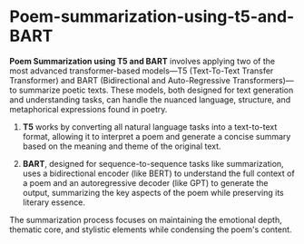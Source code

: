 # Poem-summarization-using-t5-and-BART
**Poem Summarization using T5 and BART** involves applying two of the most advanced transformer-based models—T5 (Text-To-Text Transfer Transformer) and BART (Bidirectional and Auto-Regressive Transformers)—to summarize poetic texts. These models, both designed for text generation and understanding tasks, can handle the nuanced language, structure, and metaphorical expressions found in poetry.

1. **T5** works by converting all natural language tasks into a text-to-text format, allowing it to interpret a poem and generate a concise summary based on the meaning and theme of the original text.
   
2. **BART**, designed for sequence-to-sequence tasks like summarization, uses a bidirectional encoder (like BERT) to understand the full context of a poem and an autoregressive decoder (like GPT) to generate the output, summarizing the key aspects of the poem while preserving its literary essence.

The summarization process focuses on maintaining the emotional depth, thematic core, and stylistic elements while condensing the poem's content. 
